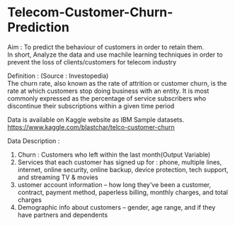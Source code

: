 # Telecom-Customer-Churn-Prediction
Aim : To predict the behaviour of customers in order to retain them.      
      In short, Analyze the data and use machile learning techniques in order to prevent the loss of clients/customers for      telecom industry 

Definition : (Source : Investopedia)        
The churn rate, also known as the rate of attrition or customer churn, is the rate at which customers stop doing business with an entity. It is most commonly expressed as the percentage of service subscribers who discontinue their subscriptions within a given time period

Data is available on Kaggle website as IBM Sample datasets.
https://www.kaggle.com/blastchar/telco-customer-churn

Data Description :                                
1. Churn : Customers who left within the last month(Output Variable)                                                             
2. Services that each customer has signed up for : phone, multiple lines, internet, online security, online backup, device protection, tech support, and streaming TV & movies       
3. ustomer account information – how long they’ve been a customer, contract, payment method, paperless billing, monthly charges, and total charges                              
4. Demographic info about customers – gender, age range, and if they have partners and dependents
